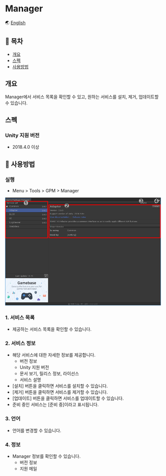 # Manager

🌏 [English](README.en.md)

## 🚩 목차

* [개요](#개요)
* [스펙](#스펙)
* [사용방법](#-사용방법)

## 개요

Manager에서 서비스 목록을 확인할 수 있고, 원하는 서비스를 설치, 제거, 업데이트할 수 있습니다.

## 스펙

### Unity 지원 버전

* 2018.4.0 이상

## 🔨 사용방법

### 실행

* Menu > Tools > GPM > Manager

![Manager](./images/gpm_manager_001.png)

### 1. 서비스 목록

* 제공하는 서비스 목록을 확인할 수 있습니다.

### 2. 서비스 정보

* 해당 서비스에 대한 자세한 정보를 제공합니다.
    * 버전 정보
    * Unity 지원 버전
    * 문서 보기, 릴리스 정보, 라이선스
    * 서비스 설명
* [설치] 버튼을 클릭하면 서비스를 설치할 수 있습니다.
* [제거] 버튼을 클릭하면 서비스를 제거할 수 있습니다.
* [업데이트] 버튼을 클릭하면 서비스를 업데이트할 수 있습니다.
* 준비 중인 서비스는 [준비 중]이라고 표시됩니다.

### 3. 언어

* 언어를 변경할 수 있습니다.

### 4. 정보

* Manager 정보를 확인할 수 있습니다.
    * 버전 정보
    * 지원 메일